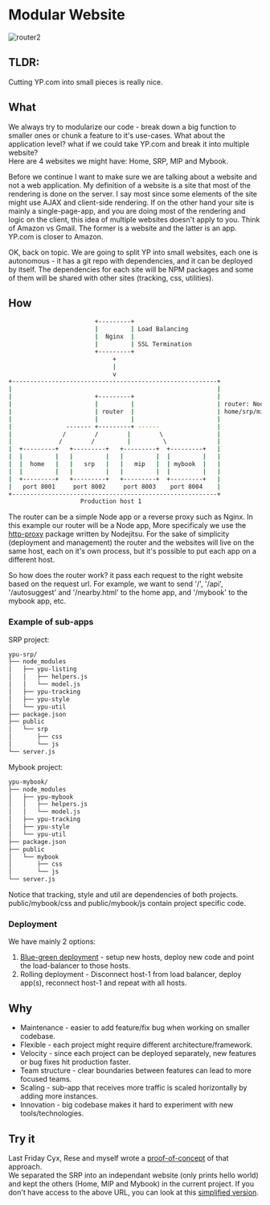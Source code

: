 # Modular Website

![router2](http://25.media.tumblr.com/2e300fd39f1f99087292b8f58ee39062/tumblr_mia72sqn9w1r3gb3zo1_400.gif)

## TLDR:
Cutting YP.com into small pieces is really nice.

## What
We always try to modularize our code - break down a big function to smaller ones or chunk a feature to it's use-cases.
What about the application level? what if we could take YP.com and break it into multiple website?  
Here are 4 websites we might have: Home, SRP, MIP and Mybook. 

Before we continue I want to make sure we are talking about a website and not a web application. My definition of a website is a site that most of the rendering is done on the server.
I say most since some elements of the site might use AJAX and client-side rendering. If on the other hand your site is mainly a single-page-app, and you are doing most of the rendering and logic on the client, this idea of multiple websites doesn't apply to you.
Think of Amazon vs Gmail. The former is a website and the latter is an app. YP.com is closer to Amazon.

OK, back on topic. We are going to split YP into small websites, each one is autonomous - it has a git repo with dependencies, and it can be deployed by itself.
The dependencies for each site will be NPM packages and some of them will be shared with other sites (tracking, css, utilities).

## How

```bash
                        +---------+
                        |         | Load Balancing
                        |  Nginx  |
                        |         | SSL Termination
                        +---------+
                             +
                             |
                             v
+---------------------------------------------------------+
|                                                         |
|                       +---------+                       |
|                       |         |                       | router: Node.js app or Nginx
|                       | router  |                       | home/srp/mip/mybook: Node.js website
|                       |         |                       |
|               ------- +---------+ ------                |
|              /        /        |        \               |
|             /        /         |         \              |
|  +---------+   +---------+   +---------+  +---------+   |
|  |         |   |         |   |         |  |         |   |
|  |  home   |   |   srp   |   |   mip   |  | mybook  |   |
|  |         |   |         |   |         |  |         |   |
|  +---------+   +---------+   +---------+  +---------+   |
|   port 8001     port 8002     port 8003    port 8004    |
+---------------------------------------------------------+
                    Production host 1
```

The router can be a simple Node app or a reverse proxy such as Nginx. In this example our router will be a Node app, More specificaly we use the [http-proxy](https://github.com/nodejitsu/node-http-proxy) package written by Nodejitsu.
For the sake of simplicity (deployment and management) the router and the websites will live on the same host, each on it's own process, but it's possible to put each app on a different host.

So how does the router work? it pass each request to the right website based on the request url.
For example, we want to send '/', '/api', '/autosuggest' and '/nearby.html' to the home app, and '/mybook' to the mybook app, etc.

### Example of sub-apps
SRP project:

```bash
ypu-srp/
├── node_modules
│   ├── ypu-listing
│   │   ├── helpers.js
│   │   └── model.js
│   ├── ypu-tracking
│   ├── ypu-style
│   └── ypu-util
├── package.json
├── public
│   └── srp
│       ├── css
│       └── js
└── server.js
```

Mybook project:

```bash
ypu-mybook/
├── node_modules
│   ├── ypu-mybook
│   │   ├── helpers.js
│   │   └── model.js
│   ├── ypu-tracking
│   ├── ypu-style
│   └── ypu-util
├── package.json
├── public
│   └── mybook
│       ├── css
│       └── js
└── server.js
```

Notice that tracking, style and util are dependencies of both projects. public/mybook/css and public/mybook/js contain project specific code.

### Deployment

We have mainly 2 options:

1. [Blue-green deployment](http://martinfowler.com/bliki/BlueGreenDeployment.html) - setup new hosts, deploy new code and point the load-balancer to those hosts.
1. Rolling deployment - Disconnect host-1 from load balancer, deploy app(s), reconnect host-1 and repeat with all hosts.

## Why

* Maintenance - easier to add feature/fix bug when working on smaller codebase.
* Flexible - each project might require different architecture/framework.
* Velocity - since each project can be deployed separately, new features or bug fixes hit production faster.
* Team structure - clear boundaries between features can lead to more focused teams.
* Scaling - sub-app that receives more traffic is scaled horizontally by adding more instances.
* Innovation - big codebase makes it hard to experiment with new tools/technologies.

## Try it
Last Friday Cyx, Rese and myself wrote a [proof-of-concept](https://github.com/citrusbyte/ypu-router) of that approach.  
We separated the SRP into an independant website (only prints hello world) and kept the others (Home, MIP and Mybook) in the current project.
If you don't have access to the above URL, you can look at this [simplified version](https://github.com/oren/multi-sites).

